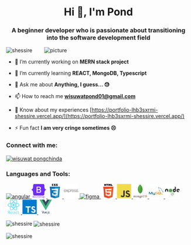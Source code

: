 <h1 align="center">Hi 👋, I'm Pond</h1>
<h3 align="center">A beginner developer who is passionate about transitioning into the software development field</h3>
<img align="right" alt="picture" width="400" src="https://i.pinimg.com/1200x/19/f7/e5/19f7e5182c015d395ad65418323aecb0.jpg">

<p align="left"> <img src="https://komarev.com/ghpvc/?username=shessire&label=Profile%20views&color=0e75b6&style=flat" alt="shessire" /> </p>

- 🔭 I’m currently working on **MERN stack project**

- 🌱 I’m currently learning **REACT, MongoDB, Typescript**

- 💬 Ask me about **Anything, I guess... 😓**

- 📫 How to reach me **wisuwatpond01@gmail.com**

- 📄 Know about my experiences [https://portfolio-lhb3sxrmi-shessire.vercel.app/](https://portfolio-lhb3sxrmi-shessire.vercel.app/)

- ⚡ Fun fact **I am very cringe sometimes 😣**

<h3 align="left">Connect with me:</h3>
<p align="left">
<a href="https://linkedin.com/in/wisuwat pongchinda" target="blank"><img align="center" src="https://raw.githubusercontent.com/rahuldkjain/github-profile-readme-generator/master/src/images/icons/Social/linked-in-alt.svg" alt="wisuwat pongchinda" height="30" width="40" /></a>
</p>

<h3 align="left">Languages and Tools:</h3>
<p align="left"> <a href="https://angular.io" target="_blank" rel="noreferrer"> <img src="https://angular.io/assets/images/logos/angular/angular.svg" alt="angular" width="40" height="40"/> </a> <a href="https://getbootstrap.com" target="_blank" rel="noreferrer"> <img src="https://raw.githubusercontent.com/devicons/devicon/master/icons/bootstrap/bootstrap-plain-wordmark.svg" alt="bootstrap" width="40" height="40"/> </a> <a href="https://www.w3schools.com/css/" target="_blank" rel="noreferrer"> <img src="https://raw.githubusercontent.com/devicons/devicon/master/icons/css3/css3-original-wordmark.svg" alt="css3" width="40" height="40"/> </a> <a href="https://expressjs.com" target="_blank" rel="noreferrer"> <img src="https://raw.githubusercontent.com/devicons/devicon/master/icons/express/express-original-wordmark.svg" alt="express" width="40" height="40"/> </a> <a href="https://www.figma.com/" target="_blank" rel="noreferrer"> <img src="https://www.vectorlogo.zone/logos/figma/figma-icon.svg" alt="figma" width="40" height="40"/> </a> <a href="https://www.w3.org/html/" target="_blank" rel="noreferrer"> <img src="https://raw.githubusercontent.com/devicons/devicon/master/icons/html5/html5-original-wordmark.svg" alt="html5" width="40" height="40"/> </a> <a href="https://developer.mozilla.org/en-US/docs/Web/JavaScript" target="_blank" rel="noreferrer"> <img src="https://raw.githubusercontent.com/devicons/devicon/master/icons/javascript/javascript-original.svg" alt="javascript" width="40" height="40"/> </a> <a href="https://www.mongodb.com/" target="_blank" rel="noreferrer"> <img src="https://raw.githubusercontent.com/devicons/devicon/master/icons/mongodb/mongodb-original-wordmark.svg" alt="mongodb" width="40" height="40"/> </a> <a href="https://www.mysql.com/" target="_blank" rel="noreferrer"> <img src="https://raw.githubusercontent.com/devicons/devicon/master/icons/mysql/mysql-original-wordmark.svg" alt="mysql" width="40" height="40"/> </a> <a href="https://nodejs.org" target="_blank" rel="noreferrer"> <img src="https://raw.githubusercontent.com/devicons/devicon/master/icons/nodejs/nodejs-original-wordmark.svg" alt="nodejs" width="40" height="40"/> </a> <a href="https://reactjs.org/" target="_blank" rel="noreferrer"> <img src="https://raw.githubusercontent.com/devicons/devicon/master/icons/react/react-original-wordmark.svg" alt="react" width="40" height="40"/> </a> <a href="https://www.typescriptlang.org/" target="_blank" rel="noreferrer"> <img src="https://raw.githubusercontent.com/devicons/devicon/master/icons/typescript/typescript-original.svg" alt="typescript" width="40" height="40"/> </a> <a href="https://vuejs.org/" target="_blank" rel="noreferrer"> <img src="https://raw.githubusercontent.com/devicons/devicon/master/icons/vuejs/vuejs-original-wordmark.svg" alt="vuejs" width="40" height="40"/> </a> </p>

<p><img align="left" src="https://github-readme-stats.vercel.app/api/top-langs?username=shessire&show_icons=true&locale=en&layout=compact" alt="shessire" /></p>

<p>&nbsp;<img align="center" src="https://github-readme-stats.vercel.app/api?username=shessire&show_icons=true&locale=en" alt="shessire" /></p>

<p><img align="center" src="https://github-readme-streak-stats.herokuapp.com/?user=shessire&" alt="shessire" /></p>

